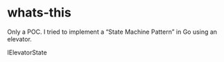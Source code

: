# whats-this

Only a POC.
I tried to implement a “State Machine Pattern” in Go using an elevator.

IElevatorState